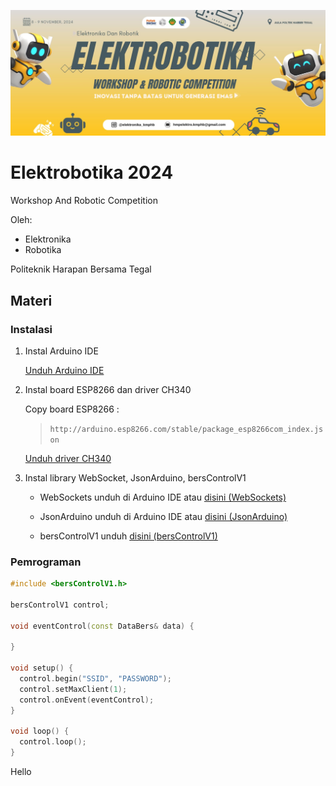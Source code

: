 ![Elektrobotika 2024](https://github.com/Faizyee/Elektrobotika_2024/blob/a62c9610bb55eec299da8ea1fce67014cdcda204/fp.png)

# Elektrobotika 2024
Workshop And Robotic Competition

Oleh:
- Elektronika
- Robotika

Politeknik Harapan Bersama Tegal

## Materi

### Instalasi

1. Instal Arduino IDE
   
   [Unduh Arduino IDE](https://www.arduino.cc/en/software)

3. Instal board ESP8266 dan driver CH340

   Copy board ESP8266 :
   >  ```http://arduino.esp8266.com/stable/package_esp8266com_index.json```

   [Unduh driver CH340](https://sparks.gogo.co.nz/ch340.html)

5. Instal library WebSocket, JsonArduino, bersControlV1

   - WebSockets unduh di Arduino IDE atau [disini (WebSockets)](https://github.com/Links2004/arduinoWebSockets)
   
   - JsonArduino unduh di Arduino IDE atau [disini (JsonArduino)](https://github.com/bblanchon/ArduinoJson)
   
   - bersControlV1 unduh [disini (bersControlV1)](https://github.com/Faizyee/BersControl/archive/refs/heads/main.zip)

### Pemrograman

```ino
#include <bersControlV1.h>

bersControlV1 control;

void eventControl(const DataBers& data) {

}

void setup() {
  control.begin("SSID", "PASSWORD");
  control.setMaxClient(1);
  control.onEvent(eventControl);
}

void loop() {
  control.loop();
}
```

Hello